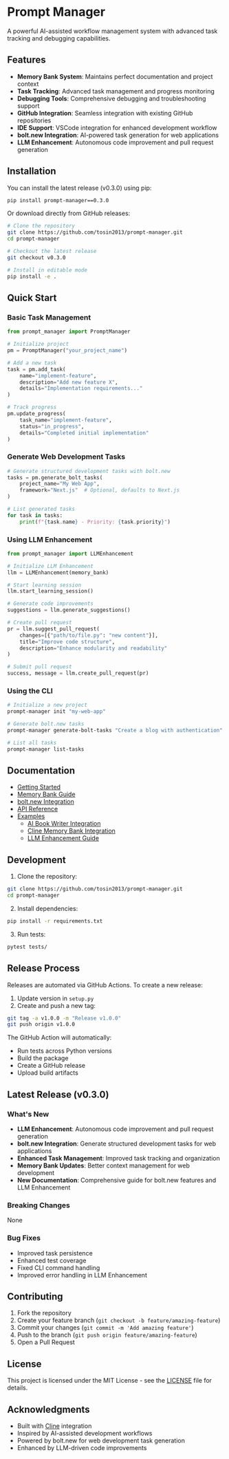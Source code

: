 # Prompt Manager

A powerful AI-assisted workflow management system with advanced task tracking and debugging capabilities.

## Features

- **Memory Bank System**: Maintains perfect documentation and project context
- **Task Tracking**: Advanced task management and progress monitoring
- **Debugging Tools**: Comprehensive debugging and troubleshooting support
- **GitHub Integration**: Seamless integration with existing GitHub repositories
- **IDE Support**: VSCode integration for enhanced development workflow
- **bolt.new Integration**: AI-powered task generation for web applications
- **LLM Enhancement**: Autonomous code improvement and pull request generation

## Installation

You can install the latest release (v0.3.0) using pip:

```bash
pip install prompt-manager==0.3.0
```

Or download directly from GitHub releases:
```bash
# Clone the repository
git clone https://github.com/tosin2013/prompt-manager.git
cd prompt-manager

# Checkout the latest release
git checkout v0.3.0

# Install in editable mode
pip install -e .
```

## Quick Start

### Basic Task Management
```python
from prompt_manager import PromptManager

# Initialize project
pm = PromptManager("your_project_name")

# Add a new task
task = pm.add_task(
    name="implement-feature",
    description="Add new feature X",
    details="Implementation requirements..."
)

# Track progress
pm.update_progress(
    task_name="implement-feature",
    status="in_progress",
    details="Completed initial implementation"
)
```

### Generate Web Development Tasks
```python
# Generate structured development tasks with bolt.new
tasks = pm.generate_bolt_tasks(
    project_name="My Web App",
    framework="Next.js"  # Optional, defaults to Next.js
)

# List generated tasks
for task in tasks:
    print(f"{task.name} - Priority: {task.priority}")
```

### Using LLM Enhancement
```python
from prompt_manager import LLMEnhancement

# Initialize LLM Enhancement
llm = LLMEnhancement(memory_bank)

# Start learning session
llm.start_learning_session()

# Generate code improvements
suggestions = llm.generate_suggestions()

# Create pull request
pr = llm.suggest_pull_request(
    changes=[{"path/to/file.py": "new content"}],
    title="Improve code structure",
    description="Enhance modularity and readability"
)

# Submit pull request
success, message = llm.create_pull_request(pr)
```

### Using the CLI
```bash
# Initialize a new project
prompt-manager init "my-web-app"

# Generate bolt.new tasks
prompt-manager generate-bolt-tasks "Create a blog with authentication" --framework Next.js

# List all tasks
prompt-manager list-tasks
```

## Documentation

- [Getting Started](docs/getting-started.md)
- [Memory Bank Guide](docs/ide-integrations/cline/cline-memorybank.md)
- [bolt.new Integration](docs/ide-integrations/cline/bolt-new-cline-memorybank.md)
- [API Reference](docs/api-reference.md)
- [Examples](docs/examples/)
  - [AI Book Writer Integration](docs/examples/ai-book-writer-integration.md)
  - [Cline Memory Bank Integration](docs/examples/cline-memory-bank-book-writer.md)
  - [LLM Enhancement Guide](docs/examples/llm-enhancement-guide.md)

## Development

1. Clone the repository:
```bash
git clone https://github.com/tosin2013/prompt-manager.git
cd prompt-manager
```

2. Install dependencies:
```bash
pip install -r requirements.txt
```

3. Run tests:
```bash
pytest tests/
```

## Release Process

Releases are automated via GitHub Actions. To create a new release:

1. Update version in `setup.py`
2. Create and push a new tag:
```bash
git tag -a v1.0.0 -m "Release v1.0.0"
git push origin v1.0.0
```

The GitHub Action will automatically:
- Run tests across Python versions
- Build the package
- Create a GitHub release
- Upload build artifacts

## Latest Release (v0.3.0)

### What's New
- **LLM Enhancement**: Autonomous code improvement and pull request generation
- **bolt.new Integration**: Generate structured development tasks for web applications
- **Enhanced Task Management**: Improved task tracking and organization
- **Memory Bank Updates**: Better context management for web development
- **New Documentation**: Comprehensive guide for bolt.new features and LLM Enhancement

### Breaking Changes
None

### Bug Fixes
- Improved task persistence
- Enhanced test coverage
- Fixed CLI command handling
- Improved error handling in LLM Enhancement

## Contributing

1. Fork the repository
2. Create your feature branch (`git checkout -b feature/amazing-feature`)
3. Commit your changes (`git commit -m 'Add amazing feature'`)
4. Push to the branch (`git push origin feature/amazing-feature`)
5. Open a Pull Request

## License

This project is licensed under the MIT License - see the [LICENSE](LICENSE) file for details.

## Acknowledgments

- Built with [Cline](docs/ide-integrations/cline/README.md) integration
- Inspired by AI-assisted development workflows
- Powered by bolt.new for web development task generation
- Enhanced by LLM-driven code improvements
